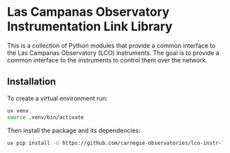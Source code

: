 Las Campanas Observatory Instrumentation Link Library
========================================
This is a collection of Python modules that provide a common interface to the
Las Campanas Observatory (LCO) instruments. The goal is to provide a common
interface to the instruments to control them over the network.

Installation
------------
To create a virtual environment run:

```bash
uv venv
source .venv/bin/activate
```

Then install the package and its dependencies:

```bash
uv pip install -U https://github.com/carnegie-observatories/lco-instr-link/archive/refs/heads/main.zip
```

